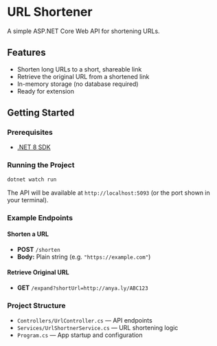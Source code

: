 # URL Shortener

A simple ASP.NET Core Web API for shortening URLs.

## Features

- Shorten long URLs to a short, shareable link
- Retrieve the original URL from a shortened link
- In-memory storage (no database required)
- Ready for extension

## Getting Started

### Prerequisites

- [.NET 8 SDK](https://dotnet.microsoft.com/download)

### Running the Project

```sh
dotnet watch run
```

The API will be available at `http://localhost:5093` (or the port shown in your terminal).

### Example Endpoints

#### Shorten a URL

- **POST** `/shorten`
- **Body:** Plain string (e.g. `"https://example.com"`)

#### Retrieve Original URL

- **GET** `/expand?shortUrl=http://anya.ly/ABC123`

### Project Structure

- `Controllers/UrlController.cs` — API endpoints
- `Services/UrlShortnerService.cs` — URL shortening logic
- `Program.cs` — App startup and configuration
